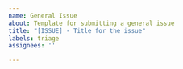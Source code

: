 ```yaml
---
name: General Issue
about: Template for submitting a general issue
title: "[ISSUE] - Title for the issue"
labels: triage
assignees: ''

---
```



